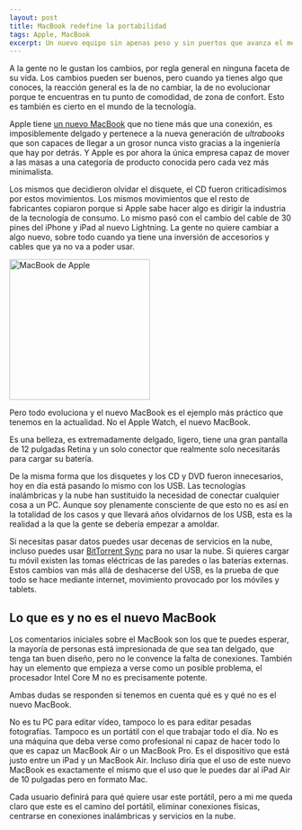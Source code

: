 ```yaml
---
layout: post
title: MacBook redefine la portabilidad
tags: Apple, MacBook
excerpt: Un nuevo equipo sin apenas peso y sin puertos que avanza el mercado de los Ultrabooks.
---
```

A la gente no le gustan los cambios, por regla general en ninguna faceta de su vida. Los cambios pueden ser buenos, pero cuando ya tienes algo que conoces, la reacción general es la de no cambiar, la de no evolucionar porque te encuentras en tu punto de comodidad, de zona de confort. Esto es también es cierto en el mundo de la tecnología.

Apple tiene [un nuevo MacBook](http://www.apple.com/macbook/) que no tiene más que una conexión, es imposiblemente delgado y pertenece a la nueva generación de _ultrabooks_ que son capaces de llegar a un grosor nunca visto gracias a la ingeniería que hay por detrás. Y Apple es por ahora la única empresa capaz de mover a las masas a una categoría de producto conocida pero cada vez más minimalista.

Los mismos que decidieron olvidar el disquete, el CD fueron criticadísimos por estos movimientos. Los mismos movimientos que el resto de fabricantes copiaron porque si Apple sabe hacer algo es dirigir la industria de la tecnología de consumo. Lo mismo pasó con el cambio del cable de 30 pines del iPhone y iPad al nuevo Lightning. La gente no quiere cambiar a algo nuevo, sobre todo cuando ya tiene una inversión de accesorios y cables que ya no va a poder usar.

<img src="http://f.cl.ly/items/091R0R1N0J0M0N0b250W/macbook-vertical.jpg" alt="MacBook de Apple" class="alignleft" width="250" />

Pero todo evoluciona y el nuevo MacBook es el ejemplo más práctico que tenemos en la actualidad. No el Apple Watch, el nuevo MacBook.

Es una belleza, es extremadamente delgado, ligero, tiene una gran pantalla de 12 pulgadas Retina y un solo conector que realmente solo necesitarás para cargar su batería.

De la misma forma que los disquetes y los CD y DVD fueron innecesarios, hoy en día está pasando lo mismo con los USB. Las tecnologías inalámbricas y la nube han sustituido la necesidad de conectar cualquier cosa a un PC. Aunque soy plenamente consciente de que esto no es así en la totalidad de los casos y que llevará años olvidarnos de los USB, esta es la realidad a la que la gente se debería empezar a amoldar.

Si necesitas pasar datos puedes usar decenas de servicios en la nube, incluso puedes usar [BitTorrent Sync](http://www.getsync.com/) para no usar la nube. Si quieres cargar tu móvil existen las tomas eléctricas de las paredes o las baterías externas. Estos cambios van más allá de deshacerse del USB, es la prueba de que todo se hace mediante internet, movimiento provocado por los móviles y tablets.

## Lo que es y no es el nuevo MacBook

Los comentarios iniciales sobre el MacBook son los que te puedes esperar, la mayoría de personas está impresionada de que sea tan delgado, que tenga tan buen diseño, pero no le convence la falta de conexiones. También hay un elemento que empieza a verse como un posible problema, el procesador Intel Core M no es precisamente potente.

Ambas dudas se responden si tenemos en cuenta qué es y qué no es el nuevo MacBook.

No es tu PC para editar vídeo, tampoco lo es para editar pesadas fotografías. Tampoco es un portátil con el que trabajar todo el día. No es una máquina que deba verse como profesional ni capaz de hacer todo lo que es capaz un MacBook Air o un MacBook Pro. Es el dispositivo que está justo entre un iPad y un MacBook Air. Incluso diría que el uso de este nuevo MacBook es exactamente el mismo que el uso que le puedes dar al iPad Air de 10 pulgadas pero en formato Mac.

Cada usuario definirá para qué quiere usar este portátil, pero a mi me queda claro que este es el camino del portátil, eliminar conexiones físicas, centrarse en conexiones inalámbricas y servicios en la nube.
